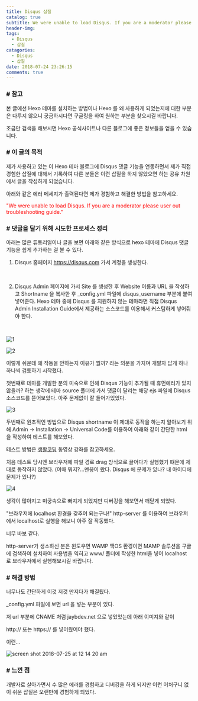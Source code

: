 ```yaml
---
title: Disqus 삽질 
catalog: true
subtitle: We were unable to load Disqus. If you are a moderator please user out troubleshooting guide.
header-img:
tags:
  - Disqus 
  - 삽질
catagories:
  - Disqus
  - 삽질
date: 2018-07-24 23:26:15
comments: true
---
```


### # 참고

본 글에선 Hexo 테마를 설치하는 방법이나 Hexo 를 왜 사용하게 되었는지에 대한 부분은 다루지 않으니 궁금하시다면 구글링을 하여 원하는 부분을 찾으시길 바랍니다. 

조금만 검색을 해보시면 Hexo 공식사이트나 다른 블로그에 좋은 정보들을 얻을 수 있습니다.

### # 이 글의 목적

제가 사용하고 있는 이 Hexo 테마 블로그에 Disqus 댓글 기능을 연동하면서 제가 직접 경험한 삽질에 대해서 기록하여 다른 분들은 이런 삽질을 하지 않았으면 하는 공유 차원에서 글을 작성하게 되었습니다.

아래와 같은 에러 메세지가 출력된다면 제가 경험하고 해결한 방법을 참고하세요.

<p style="color: red;"> "We were unable to load Disqus. If you are a moderator please user out troubleshooting guide."</p>

### # 댓글을 달기 위해 시도한 프로세스 정리

아래는 많은 튜토리얼이나 글을 보면 아래와 같은 방식으로 hexo 테마에 Disqus 댓글기능을 쉽게 추가하는 걸 볼 수 있다.

1. Disqus 홈페이지 https://disqus.com 가서 계정을 생성한다.  
<br>

2. Disqus Admin 페이지에 가서 Site 를 생성한 후 Website 이름과 URL 을 작성하고 Shortname 을 복사한 후 _config.yml 파일에 disqus_username 부분에 붙여넣어준다.
Hexo 테마 중에 Disqus 를 지원하지 않는 테마라면 직접 Disqus Admin Installation Guide에서 제공하는 소스코드를 이용해서 커스텀하게 넣어줘야 한다.
<br>

![1](https://user-images.githubusercontent.com/20435620/43147321-b9163c14-8f9d-11e8-94cb-9fa7a57db374.png)

![2](https://user-images.githubusercontent.com/20435620/43147347-cc1a0a70-8f9d-11e8-9074-a4dd959e0b51.png)


이렇게 쉬운데 왜 작동을 안하는지 이유가 뭘까? 라는 의문을 가지며 개발자 답게 하나하나씩 검토하기 시작했다.

첫번쨰로 테마를 개발한 분의 미숙으로 인해 Disqus 기능이 추가될 때 휴먼에러가 있지 않을까? 하는 생각에 테마 source 폴더에 가서 댓글이 달리는 해당 ejs 파일에 Disqus 소스코드를 뜯어보았다. 아주 문제없이 잘 들어가있었다.

![3](https://user-images.githubusercontent.com/20435620/43147611-6ed89524-8f9e-11e8-8310-c93e0462b40f.png)


두번째로 원초적인 방법으로 Disqus shortname 이 제대로 동작을 하는지 알아보기 위해 Admin -> Installation -> Universal Code를 이용하여 아래와 같이 간단한 html 을 작성하여 테스트를 해보았다.

테스트 방법은 [생활코딩](https://opentutorials.org/course/2473/13865) 동영상 강좌를 참고하세요.

처음 테스트 당시엔 브라우저에 파일 경로 drag 방식으로 끌어다가 실행했기 떄문에 제대로 동작하지 않았다. (이때 뭐지?...멘붕이 왔다. Disqus 에 문제가 있나? 내 아이디에 문제가 있나?)

![4](https://user-images.githubusercontent.com/20435620/43147764-c130f384-8f9e-11e8-8754-53d5f06f8826.png)


생각이 많아지고 미궁속으로 빠지게 되었지만 디버깅을 해보면서 깨닫게 되었다.

"브라우저에 localhost 환경을 갖추어 되는구나!" http-server 를 이용하여 브라우저에서 localhost로 실행을 해보니 아주 잘 작동했다.

너무 바보 같다.

http-server가 생소하신 분은 윈도우면 WAMP 맥OS 환경이면 MAMP 솔루션을 구글에 검색하여 설치하여 사용법을 익히고 www/ 폴더에 작성한 html을 넣어 localhost 로 브라우저에서 실행해보시길 바랍니다.

### # 해결 방법

너무나도 간단하게 이것 저것 만지다가 해결됬다.

_config.yml 파일에 보면 url 을 넣는 부분이 있다.

저 url 부분에 CNAME 처럼 jaybdev.net 으로 넣었었는데 아래 이미지와 같이 

http:// 또는 https:// 를 넣어줬어야 했다.

이런...

![screen shot 2018-07-25 at 12 14 20 am](https://user-images.githubusercontent.com/20435620/43148195-c3840594-8f9f-11e8-87c4-0222c4beedc8.png)

### # 느낀 점

개발자로 살아가면서 수 많은 에러를 경험하고 디버깅을 하게 되지만 이런 어처구니 없이 쉬운 삽질은 오랜만에 경험하게 되었다.
